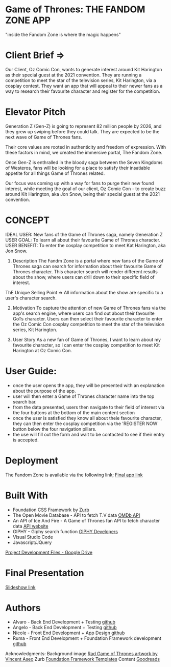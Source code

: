 # Game of Thrones: THE FANDOM ZONE APP
"inside the Fandom Zone is where the magic happens"

# Client Brief =>
Our Client, Oz Comic Con, wants to generate interest around Kit Harington as their special guest at the 2021 convention. They are running a competition to meet the star of the television series, Kit Harington, via a cosplay contest. They want an app that will appeal to their newer fans as a way to research their favourite character and register for the competition.

# Elevator Pitch
Generation Z (Gen-Z) is going to represent 82 million people by 2026, and they grew up swiping before they could talk. They are expected to be the next wave of Game of Thrones fans.

Their core values are rooted in authenticity and freedom of expression. 
With these factors in mind, we created the immersive portal, The Fandom Zone.

Once Gen-Z is enthralled in the bloody saga between the Seven Kingdoms of Westeros, fans will be looking for a place to satisfy their insatiable appetite for all things Game of Thrones related.

Our focus was coming up with a way for fans to purge their new found interest, while meeting the goal of our client, Oz Comic Con - to create buzz around Kit Harington, aka Jon Snow, being their special guest at the 2021 convention.


# CONCEPT
IDEAL USER: New fans of the Game of Thrones saga, namely Generation Z
USER GOAL: To learn all about their favourite Game of Thrones character.
USER BENEFIT: To enter the cosplay competition to meet Kat Harington, aka Jon Snow.

1. Description
The Fandm Zone is a portal where new fans of the Game of Thrones saga can search for information about their favourite Game of Thrones character.
This character search will render different results about the show, where users can drill down to their specific field of interest. 

ThE Unique Selling Point =>
All information about the show are specific to a user's character search.

2. Motivation
To capture the attention of new Game of Thrones fans via the app's search engine, where users can find out about their favourite GoTs character. Users can then select their favourite character to enter the Oz Comic Con cosplay competition to meet the star of the television series, Kit Harington.  

3. User Story
As a new fan of Game of Thrones, I want to learn about my favourite character, so I can enter the cosplay competition to meet Kit Harington at Oz Comic Con.

# User Guide:
- once the user opens the app, they will be presented with an explanation about the purpose of the app.
- user will then enter a Game of Thrones character name into the top search bar.
- from the data presented, users then navigate to their field of interest via the 
four buttons at the bottom of the main content section
-  once the user is satisfied they know all about theie favourite character, they can then enter the cosplay competition via the 'REGISTER NOW' button below the four navigation pillars.
- the use will fill out the form and wait to be contacted to see if their entry is accepted.


# Deployment
The Fandom Zone is available via the following link;
[Final app link](https://nicolegeorge.github.io/suicide-squad-GoT-app/)

# Built With
- Foundation CSS Framework by [Zurb](https://get.foundation/index.html)
- The Open Movie Database - API to fetch T.V data [OMDb API](http://www.omdbapi.com/)
- An API of Ice And Fire - A Game of Thrones fan API to fetch character data [API website](https://anapioficeandfire.com/)
- GIPHY - Giphy search function [GIPHY Developers](https://developers.giphy.com/)
- Visual Studio Code
- Javascript/JQuery

[Project Development Files - Google Drive](https://drive.google.com/drive/folders/1MZLoPB9Dq9cLHT3-mgOl7nKCpzUVmRrE?usp=sharing)

# Final Presentation
[Slideshow link](https://www.canva.com/design/DAD4qdWwwmk/0q_h4BcIbnUpxcMqZ6aKxA/view)

# Authors
- Alvaro - Back End Development + Testing [github](https://github.com/Anieto86)
- Angelo - Back End Development + Testing [github](https://github.com/vlad916)
- Nicole - Front End Development + App Design [github](https://github.com/NicoleGeorge)
- Ruma - Front End Development + Foundation Framework development [github](https://github.com/RumaRDas)

Acknowledgments:
Background image [Rad Game of Thrones artwork by Vincent Aseo](https://www.reddit.com/r/gameofthrones/comments/6bn5mf/everything_rad_game_of_thrones_artwork_by_vincent/)
Zurb [Foundation Framework Templates](https://get.foundation/index.html)
Content [Goodreads](https://www.goodreads.com/)






